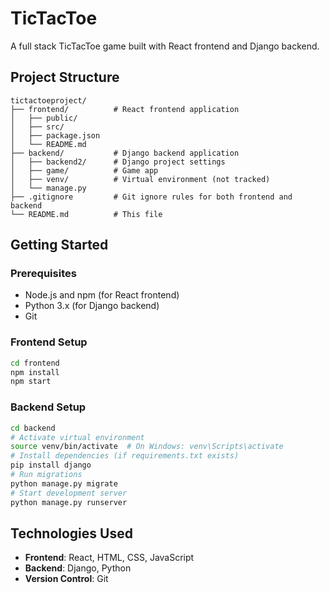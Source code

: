 # TicTacToe

A full stack TicTacToe game built with React frontend and Django backend.

## Project Structure

```
tictactoeproject/
├── frontend/          # React frontend application
│   ├── public/
│   ├── src/
│   ├── package.json
│   └── README.md
├── backend/           # Django backend application
│   ├── backend2/      # Django project settings
│   ├── game/          # Game app
│   ├── venv/          # Virtual environment (not tracked)
│   └── manage.py
├── .gitignore         # Git ignore rules for both frontend and backend
└── README.md          # This file
```

## Getting Started

### Prerequisites
- Node.js and npm (for React frontend)
- Python 3.x (for Django backend)
- Git

### Frontend Setup
```bash
cd frontend
npm install
npm start
```

### Backend Setup
```bash
cd backend
# Activate virtual environment
source venv/bin/activate  # On Windows: venv\Scripts\activate
# Install dependencies (if requirements.txt exists)
pip install django
# Run migrations
python manage.py migrate
# Start development server
python manage.py runserver
```

## Technologies Used

- **Frontend**: React, HTML, CSS, JavaScript
- **Backend**: Django, Python
- **Version Control**: Git
